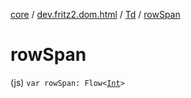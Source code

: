 [core](../../index.md) / [dev.fritz2.dom.html](../index.md) / [Td](index.md) / [rowSpan](./row-span.md)

# rowSpan

(js) `var rowSpan: Flow<`[`Int`](https://kotlinlang.org/api/latest/jvm/stdlib/kotlin/-int/index.html)`>`